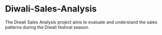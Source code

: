# Diwali-Sales-Analysis
The Diwali Sales Analysis project aims to evaluate and understand the sales patterns during the Diwali festival season.
